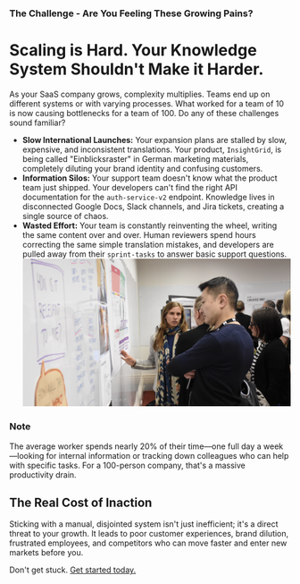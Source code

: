 ### The Challenge - Are You Feeling These Growing Pains?

# Scaling is Hard. Your Knowledge System Shouldn't Make it Harder.

As your SaaS company grows, complexity multiplies. Teams end up on different systems or with varying processes. What worked for a team of 10 is now causing bottlenecks for a team of 100. Do any of these challenges sound familiar?

- **Slow International Launches:** Your expansion plans are stalled by slow, expensive, and inconsistent translations. Your product, `InsightGrid`, is being called "Einblicksraster" in German marketing materials, completely diluting your brand identity and confusing customers.
- **Information Silos:** Your support team doesn't know what the product team just shipped. Your developers can't find the right API documentation for the `auth-service-v2` endpoint. Knowledge lives in disconnected Google Docs, Slack channels, and Jira tickets, creating a single source of chaos.
- **Wasted Effort:** Your team is constantly reinventing the wheel, writing the same content over and over. Human reviewers spend hours correcting the same simple translation mistakes, and developers are pulled away from their `sprint-tasks` to answer basic support questions.
![Katie Presenting on AI opportunities](Presenting1.png)
### Note

The average worker spends nearly 20% of their time—one full day a week—looking for internal information or tracking down colleagues who can help with specific tasks. For a 100-person company, that's a massive productivity drain.

## The Real Cost of Inaction

Sticking with a manual, disjointed system isn't just inefficient; it's a direct threat to your growth. It leads to poor customer experiences, brand dilution, frustrated employees, and competitors who can move faster and enter new markets before you.

Don't get stuck. [Get started today.](https://calendly.com/propel-flow/ai-use-case-discovery?month=2025-06)